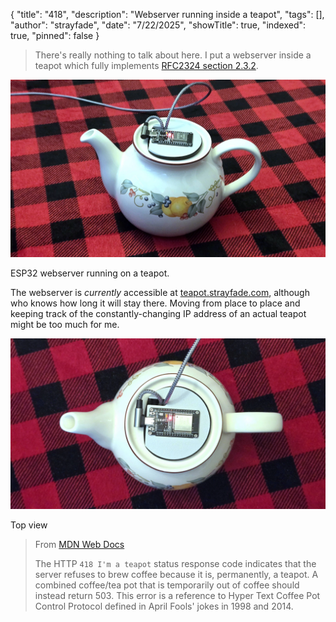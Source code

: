 {
"title": "418",
"description": "Webserver running inside a teapot",
"tags": [],
"author": "strayfade",
"date": "7/22/2025",
"showTitle": true,
"indexed": true,
"pinned": false
}

> There's really nothing to talk about here. I put a webserver inside a teapot which fully implements [RFC2324 section 2.3.2](https://www.rfc-editor.org/rfc/rfc2324#section-2.3.2).

<img src="/assets/images/teapot1.webp"/>
<p class="image-caption">ESP32 webserver running on a teapot.</p>

The webserver is *currently* accessible at [teapot.strayfade.com](https://teapot.strayfade.com), although who knows how long it will stay there. Moving from place to place and keeping track of the constantly-changing IP address of an actual teapot might be too much for me.

<img src="/assets/images/teapot2.webp"/>
<p class="image-caption">Top view</p>

> From [MDN Web Docs](https://developer.mozilla.org/en-US/docs/Web/HTTP/Reference/Status/418)
>
> The HTTP `418 I'm a teapot` status response code indicates that the server refuses to brew coffee because it is, permanently, a teapot. A combined coffee/tea pot that is temporarily out of coffee should instead return 503. This error is a reference to Hyper Text Coffee Pot Control Protocol defined in April Fools' jokes in 1998 and 2014.